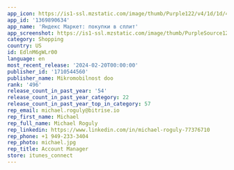 ```yaml
---
app_icon: https://is1-ssl.mzstatic.com/image/thumb/Purple122/v4/1d/1d/4b/1d1d4b1d-e1cc-7d8c-15fd-ee58d1606d24/AppIcon-0-0-1x_U007emarketing-0-7-0-85-220.png/1024x1024bb.png
app_id: '1369890634'
app_name: 'Яндекс Маркет: покупки в сплит'
app_screenshot: https://is1-ssl.mzstatic.com/image/thumb/PurpleSource126/v4/08/1f/83/081f838e-843a-5add-a428-bcee9305053e/b0e2376b-b518-4ce2-8a37-6ddc720327aa_1284x2778.jpg/1284x2778bb.png
category: Shopping
country: US
id: EdlnM6gWLr00
language: en
most_recent_release: '2024-02-20T00:00:00'
publisher_id: '1710544560'
publisher_name: Mikromobilnost doo
rank: '496'
release_count_in_past_year: '54'
release_count_in_past_year_category: 22
release_count_in_past_year_top_in_category: 57
rep_email: michael.roguly@bitrise.io
rep_first_name: Michael
rep_full_name: Michael Roguly
rep_linkedin: https://www.linkedin.com/in/michael-roguly-77376710
rep_phone: +1 949-233-3404
rep_photo: michael.jpg
rep_title: Account Manager
store: itunes_connect
---
```

